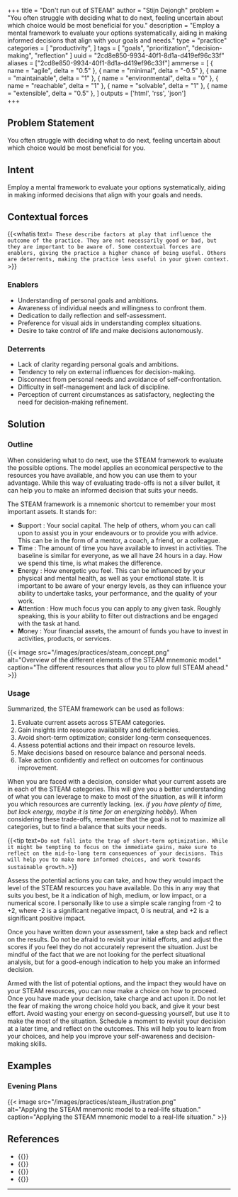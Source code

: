 +++
title = "Don't run out of STEAM"
author = "Stijn Dejongh"
problem = "You often struggle with deciding what to do next, feeling uncertain about which choice would be most beneficial for you."
description = "Employ a mental framework to evaluate your options systematically, aiding in making informed decisions that align with your goals and needs."
type = "practice"
categories = [
    "productivity",
]
tags = [
    "goals", "prioritization", "decision-making", "reflection"
]
uuid = "2cd8e850-9934-40f1-8d1a-d419ef96c33f"
aliases = ["2cd8e850-9934-40f1-8d1a-d419ef96c33f"]
ammerse = [
    { name = "agile", delta = "0.5" },
    { name = "minimal", delta = "-0.5" },
    { name = "maintainable", delta = "1" },
    { name = "environmental", delta = "0" },
    { name = "reachable", delta = "1" },
    { name = "solvable", delta = "1" },
    { name = "extensible", delta = "0.5" },
]
outputs = ['html', 'rss', 'json']  
+++

## Problem Statement

You often struggle with deciding what to do next, feeling uncertain about which choice would be most beneficial for you.

## Intent

Employ a mental framework to evaluate your options systematically, aiding in making informed decisions that align with your goals and needs.

## Contextual forces

{{<whatis text=`
These describe factors at play that influence the outcome of the practice. They are not necessarily good or bad, but they are important to be
aware of. Some contextual forces are enablers, giving the practice a higher chance of being useful. Others are deterrents, making the practice less useful
in your given context.` >}}

### Enablers

* Understanding of personal goals and ambitions.
* Awareness of individual needs and willingness to confront them.
* Dedication to daily reflection and self-assessment.
* Preference for visual aids in understanding complex situations.
* Desire to take control of life and make decisions autonomously.

### Deterrents

* Lack of clarity regarding personal goals and ambitions.
* Tendency to rely on external influences for decision-making.
* Disconnect from personal needs and avoidance of self-confrontation.
* Difficulty in self-management and lack of discipline.
* Perception of current circumstances as satisfactory, neglecting the need for decision-making refinement.

## Solution

### Outline

When considering what to do next, use the STEAM framework to evaluate the possible options. 
The model applies an economical perspective to the resources you have available, and how you can use them to your advantage.
While this way of evaluating trade-offs is not a silver bullet, it can help you to make an informed decision that suits your needs. 

The STEAM framework is a mnemonic shortcut to remember your most important assets. It stands for:

* **S**upport : Your social capital. The help of others, whom you can call upon to assist you in your endeavours or to provide you with advice. 
  This can be in the form of a mentor, a coach, a friend, or a colleague.
* **T**ime : The amount of time you have available to invest in activities. The baseline is similar for everyone, as we all have 24 hours in a
  day. How we spend this time, is what makes the difference.
* **E**nergy : How energetic you feel. This can be influenced by your physical and mental health, as well as your emotional state.
  It is important to be aware of your energy levels, as they can influence your ability to undertake tasks, your performance, and the quality of
  your work.
* **A**ttention : How much focus you can apply to any given task. Roughly speaking, this is your ability to filter out distractions and
  be engaged with the task at hand.
* **M**oney : Your financial assets, the amount of funds you have to invest in activities, products, or services.

{{< image src="/images/practices/steam_concept.png"  
alt="Overview of the different elements of the STEAM mnemonic model."  
caption="The different resources that allow you to plow full STEAM ahead." >}}

### Usage

Summarized, the STEAM framework can be used as follows:

1. Evaluate current assets across STEAM categories.
2. Gain insights into resource availability and deficiencies.
3. Avoid short-term optimization; consider long-term consequences.
4. Assess potential actions and their impact on resource levels.
5. Make decisions based on resource balance and personal needs.
6. Take action confidently and reflect on outcomes for continuous improvement.

When you are faced with a decision, consider what your current assets are in each of the STEAM categories.
This will give you a better understanding of what you can leverage to make to most of the situation, 
as will it inform you which resources are currently lacking. (ex. _if you have plenty of time, but lack energy, maybe it is time for an 
energizing hobby_). When considering these trade-offs, remember that the goal is not to maximize all categories, but to find a balance that suits your needs.

{{<tip text=`
Do not fall into the trap of short-term optimization. While it might be tempting to focus on the immediate gains, make sure to reflect on the
mid-to-long term consequences of your decisions. This will help you to make more informed choices, and work towards sustainable growth.
`>}}

Assess the potential actions you can take, and how they would impact the level of the STEAM resources you have available.
Do this in any way that suits you best, be it a indication of high, medium, or low impact, or a numerical score.
I personally like to use a simple scale ranging from -2 to +2, where -2 is a significant negative impact, 0 is neutral, and +2 is a significant positive impact.

Once you have written down your assessment, take a step back and reflect on the results. Do not be afraid to revisit your initial efforts, and
adjust the scores if you feel they do not accurately represent the situation. Just be mindful of the fact that we are not looking for the perfect
situational analysis, but for a good-enough indication to help you make an informed decision.

Armed with the list of potential options, and the impact they would have on your STEAM resources, you can now make a choice on how to proceed.
Once you have made your decision, take charge and act upon it. Do not let the fear of making the wrong choice hold you back, and give it your
best effort. Avoid wasting your energy on second-guessing yourself, but use it to make the most of the situation.
Schedule a moment to revisit your decision at a later time, and reflect on the outcomes. This will help you to learn from your choices, and help
you improve your self-awareness and decision-making skills.

## Examples

### Evening Plans

{{< image src="/images/practices/steam_illustration.png"  
  alt="Applying the STEAM mnemonic model to a real-life situation."  
  caption="Applying the STEAM mnemonic model to a real-life situation." >}}

## References

* {{<reference author="Solan, M. "
  year="2022"
  title="The art of monotasking"
  site="health.harvard.edu"
  link="https://www.health.harvard.edu/mind-and-mood/the-art-of-monotasking" >}}
* {{<reference author="Wickens, C."
  year="2021"
  title="The art of monotasking"
  publication="International Journal of Human–Computer Interaction"
  volume="37"
  issue="5"
  link="https://www.tandfonline.com/doi/full/10.1080/10447318.2021.1874741" >}}
* {{<reference
  title = "Drive: The Surprising Truth About What Motivates Us"
  isbn = "9781594488849"
  authors = "Pink, D. H."
  publisher = "Riverhead Books"
  year = "2009"
  link = "https://www.goodreads.com/book/show/6452796-drive" >}}
* {{<reference
  title = "TEA: The 3 Pillars of Productivity You Need To Unlock Your Full Potential"
  authors = "Pham, T."
  site = "asianefficiency.com"
  year = "2018"
  link = "https://www.asianefficiency.com/productivity/tea-framework/" >}}

---


